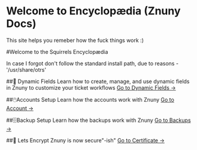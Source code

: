 # Welcome to Encyclopædia (Znuny Docs)

This site helps you remeber how the fuck things work :)

#Welcome to the Squirrels Encyclopædia

  In case I forgot don't follow the standard install path, due to reasons  - '/usr/share/otrs'

##🔧 Dynamic Fields
          Learn how to create, manage, and use dynamic fields in Znuny to customize your ticket workflows
          [Go to Dynamic Fields →](./dynamic-fields.md)

##🖱️Accounts Setup
          Learn how the accounts work with Znuny
          [Go to Account →](./accounts.md)

##🗄️Backup Setup
          Learn how the backups work with Znuny
          [Go to Backups →](./backups.md)

##🔏 Lets Encrypt
          Znuny is now secure"-ish"
          [Go to Certificate →](./certs.md)
